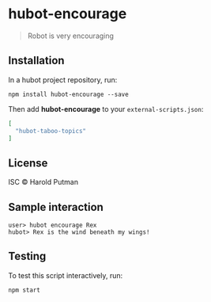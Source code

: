 # hubot-encourage

> Robot is very encouraging

## Installation
In a hubot project repository, run:

```
npm install hubot-encourage --save
```
Then add **hubot-encourage** to your `external-scripts.json`:

```json
[
  "hubot-taboo-topics"
]
```

## License

ISC © Harold Putman

## Sample interaction

```
user> hubot encourage Rex
hubot> Rex is the wind beneath my wings!
```

## Testing

To test this script interactively, run:

```
npm start
```

[npm-image]: https://badge.fury.io/js/hubot-encourage.svg
[npm-url]: https://npmjs.org/package/hubot-encourage
[travis-image]: https://travis-ci.org/HaroldPutman/hubot-encourage.svg?branch=master
[travis-url]: https://travis-ci.org/HaroldPutman/hubot-encourage
[daviddm-image]: https://david-dm.org/HaroldPutman/hubot-encourage.svg?theme=shields.io
[daviddm-url]: https://david-dm.org/HaroldPutman/hubot-encourage
[coveralls-image]: https://coveralls.io/repos/github/HaroldPutman/hubot-encourage/badge.svg?branch=master
[coveralls-url]:https://coveralls.io/github//hubot-encourage?branch=master
